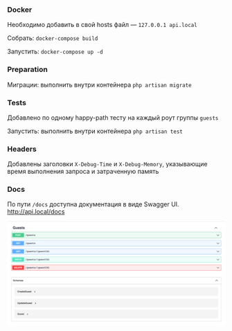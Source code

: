### Docker
Необходимо добавить в свой hosts файл — `127.0.0.1 api.local` 

Собрать: `docker-compose build`

Запустить: `docker-compose up -d`

### Preparation

Миграции: выполнить внутри контейнера `php artisan migrate`

### Tests
Добавлено по одному happy-path тесту на каждый роут группы `guests`

Запустить: выполнить внутри контейнера `php artisan test`

### Headers
Добавлены заголовки `X-Debug-Time` и `X-Debug-Memory`, указывающие время выполнения запроса и затраченную память

### Docs
По пути `/docs` доступна документация в виде Swagger UI. http://api.local/docs

![img.png](img.png)
